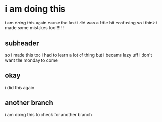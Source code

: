 # i am doing this
i am doing this again cause the last i did was a little bit confusing so i think i made some mistakes too!!!!!!!
## subheader
so i made this too i had to learn a lot of thing but i became lazy uff i don't want the monday to come
## okay
i did this again
## another branch
i am doing this to check for another branch

